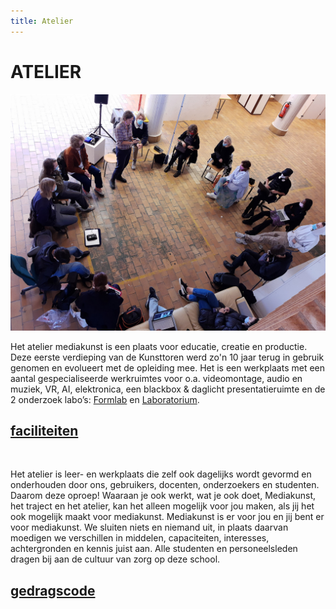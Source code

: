 ```yaml
---
title: Atelier
---
```


# ATELIER

![Atelier Mediakunst](atelier1.jpg)

Het atelier mediakunst is een plaats voor educatie, creatie en productie. Deze eerste verdieping van de Kunsttoren werd zo'n 10 jaar terug in gebruik genomen en evolueert met de opleiding mee. Het is een werkplaats met een aantal gespecialiseerde werkruimtes voor o.a. videomontage, audio en muziek, VR, AI, elektronica, een blackbox & daglicht presentatieruimte en de 2 onderzoek labo’s: [Formlab](https://www.formlab.schoolofarts.be/) en [Laboratorium](http://laboratorium.bio/).

## [faciliteiten](faciliteiten)
<br>

Het atelier is leer- en werkplaats die zelf ook dagelijks wordt gevormd en onderhouden door ons, gebruikers, docenten, onderzoekers en studenten. Daarom deze oproep! Waaraan je ook werkt, wat je ook doet, Mediakunst, het traject en het atelier, kan het alleen mogelijk voor jou maken, als jij het ook mogelijk maakt voor mediakunst. Mediakunst is er voor jou en jij bent er voor mediakunst. We sluiten niets en niemand uit, in plaats daarvan moedigen we verschillen in middelen, capaciteiten, interesses, achtergronden en kennis juist aan. Alle studenten en personeelsleden dragen bij aan de cultuur van zorg op deze school.

## [gedragscode](gedragscode)
